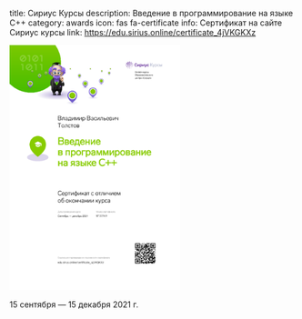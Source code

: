 title: Сириус Курсы
description: Введение в программирование на языке С++
category: awards
icon: fas fa-certificate
info: Сертификат на сайте Сириус курсы
link: https://edu.sirius.online/certificate_4jVKGKXz

<a href="/static/img/awards/c++.pdf" target="_blank" alt="c++">
    <img src="/static/img/awards/c++.png" width="300">
</a>

15 сентября — 15 декабря 2021 г.